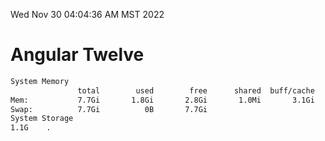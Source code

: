 Wed Nov 30 04:04:36 AM MST 2022

# Angular Twelve

```bash
System Memory
               total        used        free      shared  buff/cache   available
Mem:           7.7Gi       1.8Gi       2.8Gi       1.0Mi       3.1Gi       5.6Gi
Swap:          7.7Gi          0B       7.7Gi
System Storage
1.1G	.
```
